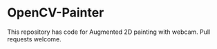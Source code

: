 # OpenCV-Painter
This repository has code for Augmented 2D painting with webcam. Pull requests welcome.
